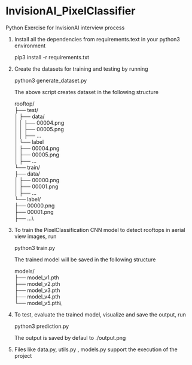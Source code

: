 # InvisionAI_PixelClassifier
Python Exercise for InvisionAI interview process
   
1. Install all the dependencies from requirements.text in your python3 environment
    
    pip3 install -r requirements.txt
    
2. Create the datasets for training and testing by running

    python3 generate_dataset.py
    
    The above script creates dataset in the following structure
    
    rooftop/\
    ├── test/\
    │   ├── data/\
    │   │   ├── 00004.png\
    │   │   ├── 00005.png\
    │   │   ├── ...\
    │   └── label\
    │       ├── 00004.png\
    │       ├── 00005.png\
    │       ├── ...\
    └── train/\
        ├── data/\
        │   ├── 00000.png\
        │   ├── 00001.png\
        │   ├── ...\
        └── label/\
            ├── 00000.png\
            ├── 00001.png\
            ├── ...\
            
3. To train the PixelClassification CNN model to detect rooftops in aerial view images, run
   
    python3 train.py
    
    The trained model will be saved in the following structure
    
    models/\
    ├── model_v1.pth\
    ├── model_v2.pth\
    ├── model_v3.pth\
    ├── model_v4.pth\
    └── model_v5.pth\
    
4. To test, evaluate the trained model, visualize and save the output, run

    python3 prediction.py
    
    The output is saved by defaul to ./output.png
    
5. Files like data.py, utils.py , models.py support the execution of the project